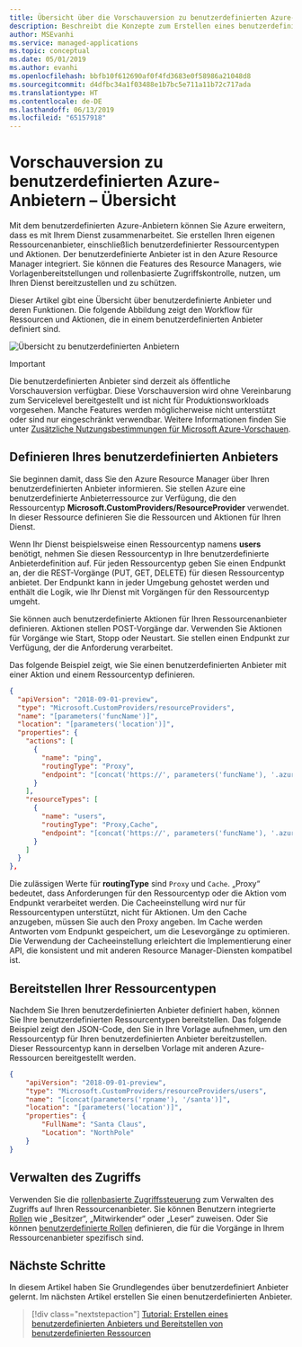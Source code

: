 ```yaml
---
title: Übersicht über die Vorschauversion zu benutzerdefinierten Azure-Anbietern
description: Beschreibt die Konzepte zum Erstellen eines benutzerdefinierten Ressourcenprovider mit Azure Resource Manager
author: MSEvanhi
ms.service: managed-applications
ms.topic: conceptual
ms.date: 05/01/2019
ms.author: evanhi
ms.openlocfilehash: bbfb10f612690af0f4fd3683e0f58986a21048d8
ms.sourcegitcommit: d4dfbc34a1f03488e1b7bc5e711a11b72c717ada
ms.translationtype: HT
ms.contentlocale: de-DE
ms.lasthandoff: 06/13/2019
ms.locfileid: "65157918"
---
```

# <a name="azure-custom-providers-preview-overview"></a>Vorschauversion zu benutzerdefinierten Azure-Anbietern – Übersicht

Mit dem benutzerdefinierten Azure-Anbietern können Sie Azure erweitern, dass es mit Ihrem Dienst zusammenarbeitet. Sie erstellen Ihren eigenen Ressourcenanbieter, einschließlich benutzerdefinierter Ressourcentypen und Aktionen. Der benutzerdefinierte Anbieter ist in den Azure Resource Manager integriert. Sie können die Features des Resource Managers, wie Vorlagenbereitstellungen und rollenbasierte Zugriffskontrolle, nutzen, um Ihren Dienst bereitzustellen und zu schützen.

Dieser Artikel gibt eine Übersicht über benutzerdefinierte Anbieter und deren Funktionen. Die folgende Abbildung zeigt den Workflow für Ressourcen und Aktionen, die in einem benutzerdefinierten Anbieter definiert sind.

![Übersicht zu benutzerdefinierten Anbietern](./media/custom-providers-overview/overview.png)

> [!IMPORTANT]
> Die benutzerdefinierten Anbieter sind derzeit als öffentliche Vorschauversion verfügbar.
> Diese Vorschauversion wird ohne Vereinbarung zum Servicelevel bereitgestellt und ist nicht für Produktionsworkloads vorgesehen. Manche Features werden möglicherweise nicht unterstützt oder sind nur eingeschränkt verwendbar. Weitere Informationen finden Sie unter [Zusätzliche Nutzungsbestimmungen für Microsoft Azure-Vorschauen](https://azure.microsoft.com/support/legal/preview-supplemental-terms/).

## <a name="define-your-custom-provider"></a>Definieren Ihres benutzerdefinierten Anbieters

Sie beginnen damit, dass Sie den Azure Resource Manager über Ihren benutzerdefinierten Anbieter informieren. Sie stellen Azure eine benutzerdefinierte Anbieterressource zur Verfügung, die den Ressourcentyp **Microsoft.CustomProviders/ResourceProvider** verwendet. In dieser Ressource definieren Sie die Ressourcen und Aktionen für Ihren Dienst.

Wenn Ihr Dienst beispielsweise einen Ressourcentyp namens **users** benötigt, nehmen Sie diesen Ressourcentyp in Ihre benutzerdefinierte Anbieterdefinition auf. Für jeden Ressourcentyp geben Sie einen Endpunkt an, der die REST-Vorgänge (PUT, GET, DELETE) für diesen Ressourcentyp anbietet. Der Endpunkt kann in jeder Umgebung gehostet werden und enthält die Logik, wie Ihr Dienst mit Vorgängen für den Ressourcentyp umgeht.

Sie können auch benutzerdefinierte Aktionen für Ihren Ressourcenanbieter definieren. Aktionen stellen POST-Vorgänge dar. Verwenden Sie Aktionen für Vorgänge wie Start, Stopp oder Neustart. Sie stellen einen Endpunkt zur Verfügung, der die Anforderung verarbeitet.

Das folgende Beispiel zeigt, wie Sie einen benutzerdefinierten Anbieter mit einer Aktion und einem Ressourcentyp definieren.

```json
{
  "apiVersion": "2018-09-01-preview",
  "type": "Microsoft.CustomProviders/resourceProviders",
  "name": "[parameters('funcName')]",
  "location": "[parameters('location')]",
  "properties": {
    "actions": [
      {
        "name": "ping",
        "routingType": "Proxy",
        "endpoint": "[concat('https://', parameters('funcName'), '.azurewebsites.net/api/{requestPath}')]"
      }
    ],
    "resourceTypes": [
      {
        "name": "users",
        "routingType": "Proxy,Cache",
        "endpoint": "[concat('https://', parameters('funcName'), '.azurewebsites.net/api/{requestPath}')]"
      }
    ]
  }
},
```

Die zulässigen Werte für **routingType** sind `Proxy` und `Cache`. „Proxy“ bedeutet, dass Anforderungen für den Ressourcentyp oder die Aktion vom Endpunkt verarbeitet werden. Die Cacheeinstellung wird nur für Ressourcentypen unterstützt, nicht für Aktionen. Um den Cache anzugeben, müssen Sie auch den Proxy angeben. Im Cache werden Antworten vom Endpunkt gespeichert, um die Lesevorgänge zu optimieren. Die Verwendung der Cacheeinstellung erleichtert die Implementierung einer API, die konsistent und mit anderen Resource Manager-Diensten kompatibel ist.

## <a name="deploy-your-resource-types"></a>Bereitstellen Ihrer Ressourcentypen

Nachdem Sie Ihren benutzerdefinierten Anbieter definiert haben, können Sie Ihre benutzerdefinierten Ressourcentypen bereitstellen. Das folgende Beispiel zeigt den JSON-Code, den Sie in Ihre Vorlage aufnehmen, um den Ressourcentyp für Ihren benutzerdefinierten Anbieter bereitzustellen. Dieser Ressourcentyp kann in derselben Vorlage mit anderen Azure-Ressourcen bereitgestellt werden.

```json
{
    "apiVersion": "2018-09-01-preview",
    "type": "Microsoft.CustomProviders/resourceProviders/users",
    "name": "[concat(parameters('rpname'), '/santa')]",
    "location": "[parameters('location')]",
    "properties": {
        "FullName": "Santa Claus",
        "Location": "NorthPole"
    }
}
```

## <a name="manage-access"></a>Verwalten des Zugriffs

Verwenden Sie die [rollenbasierte Zugriffssteuerung](../role-based-access-control/overview.md) zum Verwalten des Zugriffs auf Ihren Ressourcenanbieter. Sie können Benutzern integrierte [Rollen](../role-based-access-control/built-in-roles.md) wie „Besitzer“, „Mitwirkender“ oder „Leser“ zuweisen. Oder Sie können [benutzerdefinierte Rollen](../role-based-access-control/custom-roles.md) definieren, die für die Vorgänge in Ihrem Ressourcenanbieter spezifisch sind.

## <a name="next-steps"></a>Nächste Schritte

In diesem Artikel haben Sie Grundlegendes über benutzerdefiniert Anbieter gelernt. Im nächsten Artikel erstellen Sie einen benutzerdefinierten Anbieter.

> [!div class="nextstepaction"]
> [Tutorial: Erstellen eines benutzerdefinierten Anbieters und Bereitstellen von benutzerdefinierten Ressourcen](create-custom-provider.md)
